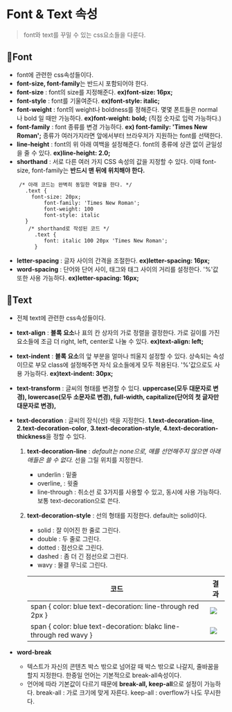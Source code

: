 # Font & Text 속성
> font와 text를 꾸밀 수 있는 css요소들을 다룬다.
## 🎀Font
- font에 관련한 css속성들이다.
- **font-size, font-family**는 반드시 포함되어야 한다.
- **font-size** : font의 size를 지정해준다.  **ex)font-size: 16px;**
- **font-style** : font를 기울여준다. **ex)font-style: italic;**
- **font-weight** : font의 weight나 boldness를 정해준다. 몇몇 폰트들은 normal 나 bold 일 때만 가능하다. **ex)font-weight: bold;** (직접 숫자로 입력 가능하다.)
- **font-family** : font 종류를 변경 가능하다. **ex) font-family: 'Times New Roman';** 종류가 여러가지라면 앞에서부터 브라우저가 지원하는 font를 선택한다.
- **line-height** : font의 위 아래 여백을 설정해준다. font의 종류에 상관 없이 균일성을 줄 수 있다. **ex)line-height: 2.0;**
- **shorthand** : 서로 다른 여러 가지 CSS 속성의 값을 지정할 수 있다. 이때 font-size, font-family는 **반드시 맨 뒤에 위치해야 한다.**
```
	/* 아래 코드는 완벽히 동일한 역할을 한다. */
	  .text {
        font-size: 20px;
            font-family: 'Times New Roman';
            font-weight: 100
            font-style: italic
      }
       /* shorthand로 작성된 코드 */
         .text {
            font: italic 100 20px 'Times New Roman';
         }
```         
- **letter-spacing** : 글자 사이의 간격을 조절한다. **ex)letter-spacing: 16px;**
- **word-spacing** : 단어와 단어 사이, 태그와 태그 사이의 거리를 설정한다. '%'값 또한 사용 가능하다.  **ex)letter-spacing: 16px;**
## 🎀Text
- 전체 text에 관련한 css속성들이다.
- **text-align** : **블록 요소**나 표의 칸 상자의 가로 정렬을 결정한다. 가로 길이를 가진 요소들에 조금 더 right, left, center로 나눌 수 있다. **ex)text-align: left;**
- **text-indent** : **블록 요소**의 앞 부분을 얼마나 띄울지 설정할 수 있다. 상속되는 속성이므로 부모 class에 설정해주면 자식 요소들에게 모두 적용된다. '%'값으로도 사용 가능하다. **ex)text-indent: 30px;**
- **text-transform** : 글씨의 형태를 변경할 수 있다. **uppercase(모두 대문자로 변경), lowercase(모두 소문자로 변경), full-width, capitalize(단어의 첫 글자만 대문자로 변경),** 
- **text-decoration** : 글씨의 장식(선) 색을 지정한다. **1.text-decoration-line**, **2.text-decoration-color**, **3.text-decoration-style**, **4.text-decoration-thickness**을 정할 수 있다.
  1. **text-decoration-line** : _default는 none으로, 얘를 선언해주지 않으면 아래 애들은 쓸 수 없다._ 선을 그릴 위치를 지정한다. 
     - underlin : 밑줄 
     - overline, : 윗줄
     - line-through : 취소선
     로 3가지를 사용할 수 있고, 동시에 사용 가능하다. 보통 text-decoration으로 쓴다.
  2. **text-decoration-style** : 선의 형태를 지정한다. default는 solid이다. 
     - solid : 잘 이어진 한 줄로 그린다.
     - double : 두 줄로 그린다.
     - dotted : 점선으로 그린다.
     - dashed : 좀 더 긴 점선으로 그린다.
     - wavy : 물결 무늬로 그린다.
     
      |코드|결과|
      |-|-|
      | span { color: blue text-decoration: line-through red 2px } | ![](https://images.velog.io/images/songjy377/post/a18f6b20-bc9f-4a58-931d-ea40d607eb6d/image.png) |
      | span { color: blue text-decoration: blakc line-through red wavy } | ![](https://images.velog.io/images/songjy377/post/20597420-2e6a-48ce-9085-205004bc81ae/image.png)

- **word-break**
  - 텍스트가 자신의 콘텐츠 박스 밖으로 넘어갈 때 박스 밖으로 나갈지, 줄바꿈을 할지 지정한다. 한중일 언어는 기본적으로 break-all속성이다.
  - 언어에 따라 기본값이 다르기 때문에 **break-all, keep-all**으로 설정이 가능하다.
break-all : 가로 크기에 맞게 자른다.
keep-all : overflow가 나도 무시한다.
